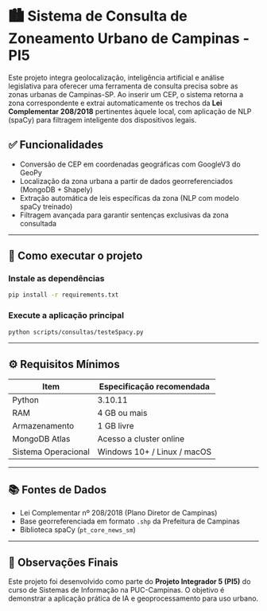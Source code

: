 # 🏙️ Sistema de Consulta de Zoneamento Urbano de Campinas - PI5

Este projeto integra geolocalização, inteligência artificial e análise legislativa para oferecer uma ferramenta de consulta precisa sobre as zonas urbanas de Campinas-SP. Ao inserir um CEP, o sistema retorna a zona correspondente e extrai automaticamente os trechos da **Lei Complementar 208/2018** pertinentes àquele local, com aplicação de NLP (spaCy) para filtragem inteligente dos dispositivos legais.

## ✅ Funcionalidades

- Conversão de CEP em coordenadas geográficas com GoogleV3 do GeoPy
- Localização da zona urbana a partir de dados georreferenciados (MongoDB + Shapely)
- Extração automática de leis específicas da zona (NLP com modelo spaCy treinado)
- Filtragem avançada para garantir sentenças exclusivas da zona consultada

---

## 🚀 Como executar o projeto

### Instale as dependências

```bash
pip install -r requirements.txt
```

### Execute a aplicação principal

```bash
python scripts/consultas/testeSpacy.py
```

---

## ⚙️ Requisitos Mínimos

| Item                | Especificação recomendada         |
|---------------------|-----------------------------------|
| Python              | 3.10.11                           |
| RAM                 | 4 GB ou mais                      |
| Armazenamento       | 1 GB livre                        |
| MongoDB Atlas       | Acesso a cluster online           |
| Sistema Operacional | Windows 10+ / Linux / macOS       |

---

## 📚 Fontes de Dados

- Lei Complementar nº 208/2018 (Plano Diretor de Campinas)
- Base georreferenciada em formato `.shp` da Prefeitura de Campinas
- Biblioteca spaCy (`pt_core_news_sm`)

---

## 📢 Observações Finais

Este projeto foi desenvolvido como parte do **Projeto Integrador 5 (PI5)** do curso de Sistemas de Informação na PUC-Campinas. O objetivo é demonstrar a aplicação prática de IA e geoprocessamento para uso urbano.

